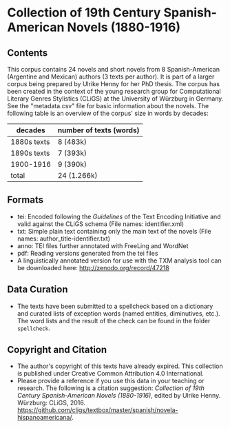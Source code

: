 Collection of 19th Century Spanish-American Novels (1880-1916)
========================================

## Contents ##

This corpus contains 24 novels and short novels from 8 Spanish-American (Argentine and Mexican) authors (3 texts per author). 
It is part of a larger corpus being prepared by Ulrike Henny for her PhD thesis. 
The corpus has been created in the context of the young research group for Computational Literary Genres Stylistics (CLiGS) at the University of Würzburg in Germany.
See the "metadata.csv" file for basic information about the novels. The following table is an overview of the corpus' size in words by decades:

|decades       | number of texts (words) |
|--------------|-------------------------|
|1880s texts   |              8   (483k) |
|1890s texts   |              7   (393k) |
|1900-1916     |              9   (390k) |
|total         |             24 (1.266k) |

## Formats

* tei: Encoded following the _Guidelines_ of the Text Encoding Initiative and valid against the CLiGS schema (File names: identifier.xml)
* txt: Simple plain text containing only the main text of the novels (File names: author_title-identifier.txt)
* anno: TEI files further annotated with FreeLing and WordNet
* pdf: Reading versions generated from the tei files
* A linguistically annotated version for use with the TXM analysis tool can be downloaded here: http://zenodo.org/record/47218

## Data Curation
* The texts have been submitted to a spellcheck based on a dictionary and curated lists of exception words (named entities, diminutives, etc.). The word lists and the result of the check can be found in the folder `spellcheck`.

## Copyright and Citation

* The author's copyright of this texts have already expired. This collection is published under Creative Common Attribution 4.0 International.
* Please provide a reference if you use this data in your teaching or research. The following is a citation suggestion: _Collection of 19th Century Spanish-American Novels (1880-1916)_, edited by Ulrike Henny. Würzburg: CLiGS, 2016. https://github.com/cligs/textbox/master/spanish/novela-hispanoamericana/. 

